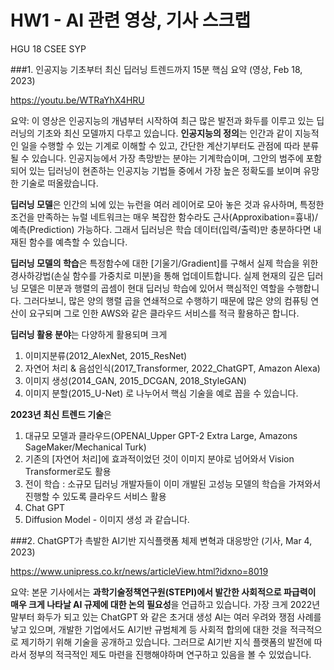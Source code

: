 # HW1 - AI 관련 영상, 기사 스크랩
HGU 18 CSEE SYP

###1. 인공지능 기초부터 최신 딥러닝 트렌드까지 15분 핵심 요약 (영상, Feb 18, 2023)

https://youtu.be/WTRaYhX4HRU

요약: 이 영상은 인공지능의 개념부터 시작하여 최근 많은 발전과 화두를 이루고 있는 딥러닝의 기초와 최신 모델까지 다루고 있습니다.
 **인공지능의 정의**는 인간과 같이 지능적인 일을 수행할 수 있는 기계로 이해할 수 있고, 간단한 계산기부터도 관점에 따라 분류될 수 있습니다. 인공지능에서 가장 촉망받는 분야는 기계학습이며, 그안의 범주에 포함되어 있는 딥러닝이 현존하는 인공지능 기법들 중에서 가장 높은 정확도를 보이며 유망한 기술로 떠올랐습니다.
 
 **딥러닝 모델**은 인간의 뇌에 있는 뉴런을 여러 레이어로 모아 놓은 것과 유사하며, 특정한 조건을 만족하는 뉴럴 네트워크는 매우 복잡한 함수라도 근사(Approxibation=흉내)/예측(Prediction) 가능하다. 그래서 딥러닝은 학습 데이터(입력/출력)만 충분하다면 내재된 함수를 예측할 수 있습니다.
 
 **딥러닝 모델의 학습**은 특정함수에 대한 [기울기/Gradient]를 구해서 실제 학습을 위한 경사하강법(손실 함수를 가중치로 미분)을 통해 업데이트합니다.
실제 현재의 깊은 딥러닝 모델은 미분과 행렬의 곱셈이 현대 딥러닝 학습에 있어서 핵심적인 역할을 수행합니다. 그러다보니, 많은 양의 행렬 곱을 연쇄적으로 수행하기 때문에 많은 양의 컴퓨팅 연산이 요구되며 그로 인한 AWS와 같은 클라우드 서비스를 적극 활용하곤 합니다.

 **딥러닝 활용 분야**는 다양하게 활용되며 크게 
 1) 이미지분류(2012_AlexNet, 2015_ResNet) 
 2) 자연어 처리 & 음섬인식(2017_Transformer, 2022_ChatGPT, Amazon Alexa) 
 3) 이미지 생성(2014_GAN, 2015_DCGAN, 2018_StyleGAN) 
 4) 이미지 분할(2015_U-Net) 
 로 나누어서 핵심 기술을 예로 꼽을 수 있습니다.
 
 **2023년 최신 트렌드 기술**은 
 1) 대규모 모델과 클라우드(OPENAI_Upper GPT-2 Extra Large, Amazons SageMaker/Mechanical Turk) 
 2) 기존의 [자연어 처리]에 효과적이었던 것이 이미지 분야로 넘어와서 Vision Transformer로도 활용
 3) 전이 학습 : 소규모 딥러닝 개발자들이 이미 개발된 고성능 모델의 학습을 가져와서 진행할 수 있도록 클라우드 서비스 활용
 4) Chat GPT
 5) Diffusion Model - 이미지 생성
과 같습니다.

###2. ChatGPT가 촉발한 AI기반 지식플랫폼 체제 변혁과 대응방안 (기사, Mar 4, 2023)

https://www.unipress.co.kr/news/articleView.html?idxno=8019

요약: 본문 기사에서는 **과학기술정책연구원(STEPI)에서 발간한 사회적으로 파급력이 매우 크게 나타날 AI 규제에 대한 논의 필요성**을 언급하고 있습니다. 가장 크게 2022년말부터 화두가 되고 있는 ChatGPT 와 같은 초거대 생성 AI는 여러 우려와 쟁점 사례를 낳고 있으며, 개발한 기업에서도 AI기반 규범체계 등 사회적 합의에 대한 것을 적극적으로 제기하기 위해 기술을 공개하고 있습니다.
그러므로 AI기반 지식 플랫폼의 발전에 따라서 정부의 적극적인 제도 마련을 진행해야하며 연구하고 있음을 볼 수 있었습니다.
